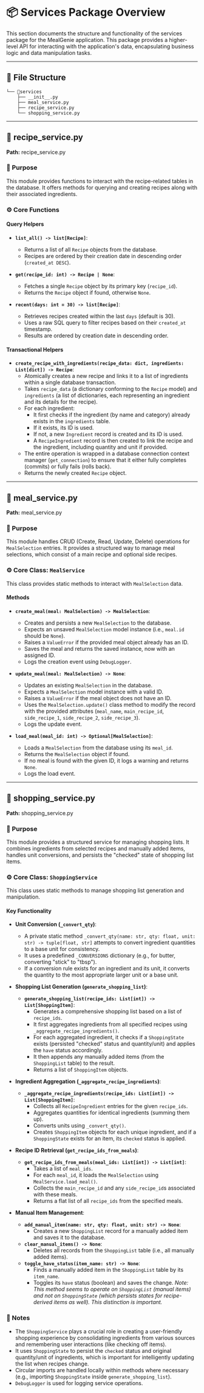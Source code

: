 # 📦 Services Package Overview

This section documents the structure and functionality of the services package for the MealGenie application. This package provides a higher-level API for interacting with the application's data, encapsulating business logic and data manipulation tasks.

---

## 📂 File Structure

```
└── 📁services
    ├── __init__.py
    ├── meal_service.py
    ├── recipe_service.py
    └── shopping_service.py
```

---

## 📄 recipe_service.py

**Path:** recipe_service.py

### 📝 Purpose

This module provides functions to interact with the recipe-related tables in the database. It offers methods for querying and creating recipes along with their associated ingredients.

### ⚙️ Core Functions

#### Query Helpers

-   **`list_all() -> list[Recipe]`**:
    -   Returns a list of all `Recipe` objects from the database.
    -   Recipes are ordered by their creation date in descending order (`created_at DESC`).

-   **`get(recipe_id: int) -> Recipe | None`**:
    -   Fetches a single `Recipe` object by its primary key (`recipe_id`).
    -   Returns the `Recipe` object if found, otherwise `None`.

-   **`recent(days: int = 30) -> list[Recipe]`**:
    -   Retrieves recipes created within the last `days` (default is 30).
    -   Uses a raw SQL query to filter recipes based on their `created_at` timestamp.
    -   Results are ordered by creation date in descending order.

#### Transactional Helpers

-   **`create_recipe_with_ingredients(recipe_data: dict, ingredients: List[dict]) -> Recipe`**:
    -   Atomically creates a new recipe and links it to a list of ingredients within a single database transaction.
    -   Takes `recipe_data` (a dictionary conforming to the `Recipe` model) and `ingredients` (a list of dictionaries, each representing an ingredient and its details for the recipe).
    -   For each ingredient:
        -   It first checks if the ingredient (by name and category) already exists in the `ingredients` table.
        -   If it exists, its ID is used.
        -   If not, a new `Ingredient` record is created and its ID is used.
        -   A `RecipeIngredient` record is then created to link the recipe and the ingredient, including quantity and unit if provided.
    -   The entire operation is wrapped in a database connection context manager (`get_connection`) to ensure that it either fully completes (commits) or fully fails (rolls back).
    -   Returns the newly created `Recipe` object.

---

## 📄 meal_service.py

**Path:** meal_service.py

### 📝 Purpose

This module handles CRUD (Create, Read, Update, Delete) operations for `MealSelection` entries. It provides a structured way to manage meal selections, which consist of a main recipe and optional side recipes.

### ⚙️ Core Class: `MealService`

This class provides static methods to interact with `MealSelection` data.

#### Methods

-   **`create_meal(meal: MealSelection) -> MealSelection`**:
    -   Creates and persists a new `MealSelection` to the database.
    -   Expects an unsaved `MealSelection` model instance (i.e., `meal.id` should be `None`).
    -   Raises a `ValueError` if the provided meal object already has an ID.
    -   Saves the meal and returns the saved instance, now with an assigned ID.
    -   Logs the creation event using `DebugLogger`.

-   **`update_meal(meal: MealSelection) -> None`**:
    -   Updates an existing `MealSelection` in the database.
    -   Expects a `MealSelection` model instance with a valid ID.
    -   Raises a `ValueError` if the meal object does not have an ID.
    -   Uses the `MealSelection.update()` class method to modify the record with the provided attributes (`meal_name`, `main_recipe_id`, `side_recipe_1`, `side_recipe_2`, `side_recipe_3`).
    -   Logs the update event.

-   **`load_meal(meal_id: int) -> Optional[MealSelection]`**:
    -   Loads a `MealSelection` from the database using its `meal_id`.
    -   Returns the `MealSelection` object if found.
    -   If no meal is found with the given ID, it logs a warning and returns `None`.
    -   Logs the load event.

---

## 📄 shopping_service.py

**Path:** shopping_service.py

### 📝 Purpose

This module provides a structured service for managing shopping lists. It combines ingredients from selected recipes and manually added items, handles unit conversions, and persists the "checked" state of shopping list items.

### ⚙️ Core Class: `ShoppingService`

This class uses static methods to manage shopping list generation and manipulation.

#### Key Functionality

-   **Unit Conversion (`_convert_qty`)**:
    -   A private static method `_convert_qty(name: str, qty: float, unit: str) -> tuple[float, str]` attempts to convert ingredient quantities to a base unit for consistency.
    -   It uses a predefined `_CONVERSIONS` dictionary (e.g., for butter, converting "stick" to "tbsp").
    -   If a conversion rule exists for an ingredient and its unit, it converts the quantity to the most appropriate larger unit or a base unit.

-   **Shopping List Generation (`generate_shopping_list`)**:
    -   **`generate_shopping_list(recipe_ids: List[int]) -> List[ShoppingItem]`**:
        -   Generates a comprehensive shopping list based on a list of `recipe_ids`.
        -   It first aggregates ingredients from all specified recipes using `_aggregate_recipe_ingredients()`.
        -   For each aggregated ingredient, it checks if a `ShoppingState` exists (persisted "checked" status and quantity/unit) and applies the `have` status accordingly.
        -   It then appends any manually added items (from the `ShoppingList` table) to the result.
        -   Returns a list of `ShoppingItem` objects.

-   **Ingredient Aggregation (`_aggregate_recipe_ingredients`)**:
    -   **`_aggregate_recipe_ingredients(recipe_ids: List[int]) -> List[ShoppingItem]`**:
        -   Collects all `RecipeIngredient` entries for the given `recipe_ids`.
        -   Aggregates quantities for identical ingredients (summing them up).
        -   Converts units using `_convert_qty()`.
        -   Creates `ShoppingItem` objects for each unique ingredient, and if a `ShoppingState` exists for an item, its `checked` status is applied.

-   **Recipe ID Retrieval (`get_recipe_ids_from_meals`)**:
    -   **`get_recipe_ids_from_meals(meal_ids: List[int]) -> List[int]`**:
        -   Takes a list of `meal_ids`.
        -   For each `meal_id`, it loads the `MealSelection` using `MealService.load_meal()`.
        -   Collects the `main_recipe_id` and any `side_recipe_id`s associated with these meals.
        -   Returns a flat list of all `recipe_ids` from the specified meals.

-   **Manual Item Management**:
    -   **`add_manual_item(name: str, qty: float, unit: str) -> None`**:
        -   Creates a new `ShoppingList` record for a manually added item and saves it to the database.
    -   **`clear_manual_items() -> None`**:
        -   Deletes all records from the `ShoppingList` table (i.e., all manually added items).
    -   **`toggle_have_status(item_name: str) -> None`**:
        -   Finds a manually added item in the `ShoppingList` table by its `item_name`.
        -   Toggles its `have` status (boolean) and saves the change.
        *Note: This method seems to operate on `ShoppingList` (manual items) and not on `ShoppingState` (which persists states for recipe-derived items as well). This distinction is important.*

### 🧠 Notes

-   The `ShoppingService` plays a crucial role in creating a user-friendly shopping experience by consolidating ingredients from various sources and remembering user interactions (like checking off items).
-   It uses `ShoppingState` to persist the `checked` status and original quantity/unit of ingredients, which is important for intelligently updating the list when recipes change.
-   Circular imports are handled locally within methods where necessary (e.g., importing `ShoppingState` inside `generate_shopping_list`).
-   `DebugLogger` is used for logging service operations.